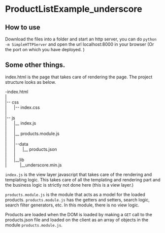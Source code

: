 # ProductListExample_underscore


## How to use 
Download the files into a folder and start an http server, you can do `python -m SimpleHTTPServer` and open the url localhost:8000 in your browser (Or the port on which you have deployed. )

## Some other things.
index.html is the page that takes care of rendering the page.
The project structure looks as below.

-index.html<br>
|<br>
|-- css<br>
|&nbsp;&nbsp;&nbsp;&nbsp;&nbsp;    |-- index.css<br>
|<br>
|-- js<br>
|&nbsp;&nbsp;&nbsp;&nbsp;&nbsp;    |__ index.js<br>
|&nbsp;&nbsp;&nbsp;&nbsp;&nbsp;    |<br>
|&nbsp;&nbsp;&nbsp;&nbsp;&nbsp;    |__ products.module.js<br>
|&nbsp;&nbsp;&nbsp;&nbsp;&nbsp;    |<br>
|&nbsp;&nbsp;&nbsp;&nbsp;&nbsp;    |--data<br>
|&nbsp;&nbsp;&nbsp;&nbsp;&nbsp;    |&nbsp;&nbsp;&nbsp;&nbsp;&nbsp;    |__ products.json<br>
|&nbsp;&nbsp;&nbsp;&nbsp;&nbsp;    |<br>
|&nbsp;&nbsp;&nbsp;&nbsp;&nbsp;    |__lib<br>
|&nbsp;&nbsp;&nbsp;&nbsp;&nbsp;        &nbsp;&nbsp;&nbsp;&nbsp;&nbsp;|__underscore.min.js<br>



`index.js` is the view layer javascript that takes care of the rendering and templating logic.
   This takes care of all the templating and rendering part and the business logic is strictly not done here (this is a view layer.)

`products.module.js` is the module that acts as a model for the loaded products.
`products.module.js` has the getters and setters, search logic, search filter generators, etc.
  In this module, there is no view logic.

Products are loaded when the DOM is loaded by making a `GET` call to the products.json file and loaded on the client as an array of objects in the module `products.module.js`.

